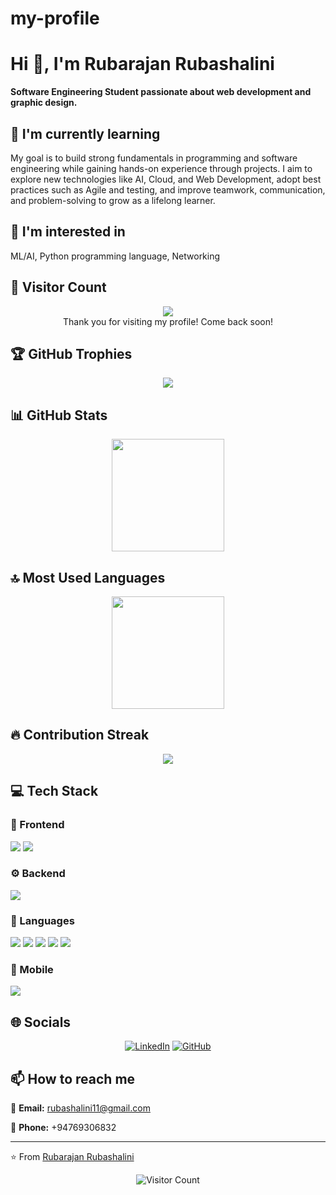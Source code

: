 # my-profile
# Hi 👋, I'm Rubarajan Rubashalini

**Software Engineering Student passionate about web development and graphic design.**

## 🌱 I'm currently learning

My goal is to build strong fundamentals in programming and software engineering while gaining hands-on experience through projects. I aim to explore new technologies like AI, Cloud, and Web Development, adopt best practices such as Agile and testing, and improve teamwork, communication, and problem-solving to grow as a lifelong learner.

## 👀 I'm interested in

ML/AI, Python programming language, Networking

## 👀 Visitor Count

<!-- ⚠️ Important: Replace 'Rubashalini' with your actual GitHub username in the URL below -->
<p align="center">
  <img src="https://profile-counter.glitch.me/Rubashalini/count.svg" />
  <br>Thank you for visiting my profile! Come back soon!
</p>

## 🏆 GitHub Trophies

<!-- ⚠️ Important: Replace 'Rubashalini' with your actual GitHub username in the URL below -->
<p align="center">
  <img src="https://github-profile-trophy.vercel.app/?username=Rubashalini&theme=flat&column=7&margin-w=15&margin-h=15" />
</p>

## 📊 GitHub Stats

<!-- ⚠️ Important: Replace 'Rubashalini' with your actual GitHub username in the URL below -->
<div align="center">
  <img height="180em" src="https://github-readme-stats.vercel.app/api?username=Rubashalini&show_icons=true&theme=default&include_all_commits=true&count_private=true"/>
</div>

## 🔝 Most Used Languages

<!-- ⚠️ Important: Replace 'Rubashalini' with your actual GitHub username in the URL below -->
<div align="center">
  <img height="180em" src="https://github-readme-stats.vercel.app/api/top-langs/?username=Rubashalini&layout=compact&langs_count=10&theme=default"/>
</div>

## 🔥 Contribution Streak

<!-- ⚠️ Important: Replace 'Rubashalini' with your actual GitHub username in the URL below -->
<div align="center">
  <img src="https://github-readme-streak-stats.herokuapp.com/?user=Rubashalini&theme=default&hide_border=false" />
</div>

## 💻 Tech Stack

### 🎨 Frontend

<img src="https://img.shields.io/badge/React-ff69b4?style=for-the-badge&logo=react&logoColor=white" /> <img src="https://img.shields.io/badge/HTML5-ff69b4?style=for-the-badge&logo=html5&logoColor=white" /> 

### ⚙️ Backend

<img src="https://img.shields.io/badge/MySQL-4169e1?style=for-the-badge&logo=mysql&logoColor=white" /> 

### 💬 Languages

<img src="https://img.shields.io/badge/JavaScript-FFA500?style=for-the-badge&logo=javascript&logoColor=white" /> <img src="https://img.shields.io/badge/Python-FFA500?style=for-the-badge&logo=python&logoColor=white" /> <img src="https://img.shields.io/badge/Java-FFA500?style=for-the-badge&logo=java&logoColor=white" /> <img src="https://img.shields.io/badge/PHP-FFA500?style=for-the-badge&logo=php&logoColor=white" /> <img src="https://img.shields.io/badge/C-FFA500?style=for-the-badge&logo=c&logoColor=white" /> 

### 📱 Mobile

<img src="https://img.shields.io/badge/Android-3CB371?style=for-the-badge&logo=android&logoColor=white" /> 

## 🌐 Socials

<div align="center">

[![LinkedIn](https://img.shields.io/badge/LinkedIn-%230077B5.svg?logo=linkedin&logoColor=white)](https://www.linkedin.com/in/ruba-shalini-shalu-315982316/) [![GitHub](https://img.shields.io/badge/GitHub-%23121011.svg?logo=github&logoColor=white)](https://github.com/Rubashalini) 

</div>

## 📫 How to reach me

<div align="left">

📧 **Email:** [rubashalini11@gmail.com](mailto:rubashalini11@gmail.com)

📱 **Phone:** +94769306832

</div>

---
⭐️ From [Rubarajan Rubashalini](https://github.com/Rubashalini)

<!-- Profile views counter -->
<div align="center">
  <img src="https://profile-counter.glitch.me/Rubashalini/count.svg" alt="Visitor Count" />
</div>
